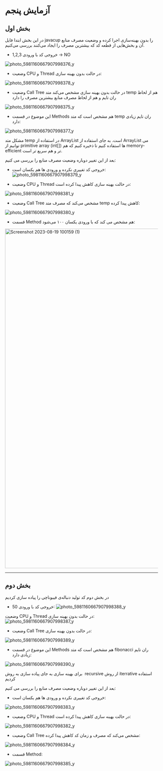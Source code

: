 # آزمایش پنجم

## بخش اول

در این بخش ابتدا فایل javacup را بدون بهینه‌سازی اجرا کرده و وضعیت مصرف منابع آن‌ و بخش‌هایی از قطعه کد که بیشترین مصرف را ایجاد می‌کنند بررسی می‌کنیم.

- خروجی کد با ورودی 1,2,3 -> NO

![photo_5981160667907998376_y](https://github.com/Mohammadjafari80/SE-Lab-5/assets/59197179/9bfd3d70-91d4-4bb8-ba2e-3d6f84384be3)

- وضعیت CPU و Thread در حالت بدون بهینه سازی:
  
![photo_5981160667907998378_y](https://github.com/Mohammadjafari80/SE-Lab-5/assets/59197179/6589d1b4-2626-4f21-a74d-375930c62308)

- وضعیت Call Tree در حالت بدون بهینه سازی مشخص می‌کند متد temp هم از لحاظ ران تایم و هم از لحاظ مصرف منابع بیشترین مصرف را دارد
  
![photo_5981160667907998375_y](https://github.com/Mohammadjafari80/SE-Lab-5/assets/59197179/98d1f370-664c-4b53-b919-d001120d62ae)

- این موضوع در قسمت Methods هم مشخص است که متد temp ران تایم زیادی دارد:

![photo_5981160667907998377_y](https://github.com/Mohammadjafari80/SE-Lab-5/assets/59197179/2c7df603-bba5-44ba-ad88-57d24623eebb)


مشکل متد temp در استفاده از ArrayList است. به جای استفاده از ArrayList می توانیم از primitive array (int[]) ها استفاده کنیم تا ذخیره کنیم که هم memory-efficient تر و هم سریع تر است.

بعد از این تغییر دوباره وضعیت مصرف منابع را بررسی می کنیم:


- خروجی کد تغییری نکرده و ورودی ها هم یکسان است:
![photo_5981160667907998379_y](https://github.com/Mohammadjafari80/SE-Lab-5/assets/59197179/5dc19148-f013-4d5b-a30d-9d5b52e5a85b)

- وضعیت CPU و Thread در حالت بهینه سازی کاهش پیدا کرده است:

![photo_5981160667907998381_y](https://github.com/Mohammadjafari80/SE-Lab-5/assets/59197179/27bc86bd-b674-4869-b308-f133d0e2f913)

- وضعیت Call Tree مشخص می‌کند که مصرف متد temp کاهش پیدا کرده:

![photo_5981160667907998380_y](https://github.com/Mohammadjafari80/SE-Lab-5/assets/59197179/efab6628-765c-4860-ad65-443c064191ff)

- قسمت Method هم مشخص می کند که با ورودی یکسان ۱۰۰ می‌شود:

<img width="1117" alt="Screenshot 2023-08-19 100159 (1)" src="https://github.com/Mohammadjafari80/SE-Lab-5/assets/59197179/9c2456e0-08f9-4763-a07f-9cac2dae793c">

---

## بخش دوم

در بخش دوم کد تولید دنباله‌ی فیبوناچی را پیاده سازی کردیم

- خروجی کد با ورودی 50:
![photo_5981160667907998388_y](https://github.com/Mohammadjafari80/SE-Lab-5/assets/59197179/a8d167b6-ee3b-4cfb-b2a5-085171f2a913)

 وضعیت CPU و Thread در حالت بدون بهینه سازی:
![photo_5981160667907998387_y](https://github.com/Mohammadjafari80/SE-Lab-5/assets/59197179/0000e1a2-9c74-47f0-a868-e654ccafaf96)


- وضعیت Call Tree در حالت بدون بهینه سازی:
  
![photo_5981160667907998389_y](https://github.com/Mohammadjafari80/SE-Lab-5/assets/59197179/142544a0-ee87-49fb-bc27-3a533849d2e8)

- این موضوع در قسمت Methods هم مشخص است که متد fibonacci ران تایم زیادی دارد:

![photo_5981160667907998390_y](https://github.com/Mohammadjafari80/SE-Lab-5/assets/59197179/218359ea-2a4c-442c-8df7-cb993c800d2d)

برای بهینه سازی به جای پیاده سازی به روش  recursive از روش iterrative استفاده کردیم

بعد از این تغییر دوباره وضعیت مصرف منابع را بررسی می کنیم:

- خروجی کد تغییری نکرده و ورودی ها هم یکسان است:

![photo_5981160667907998383_y](https://github.com/Mohammadjafari80/SE-Lab-5/assets/59197179/05d072aa-30ea-4346-a744-1ebc0d44a031)


- وضعیت CPU و Thread در حالت بهینه سازی کاهش پیدا کرده است:

![photo_5981160667907998382_y](https://github.com/Mohammadjafari80/SE-Lab-5/assets/59197179/bfc28159-3b05-4b8f-8bff-d6baa228b900)


- وضعیت Call Tree مشخص می‌کند که مصرف و زمان کد کاهش پیدا کرده:

![photo_5981160667907998384_y](https://github.com/Mohammadjafari80/SE-Lab-5/assets/59197179/184ee57f-92d5-4f9c-a1b7-3ce0a706f86a)

- قسمت Method:

![photo_5981160667907998385_y](https://github.com/Mohammadjafari80/SE-Lab-5/assets/59197179/526ebf5f-0fce-4a9e-82a3-adfec9e1198e)










